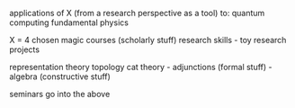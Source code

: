 applications of X (from a research perspective as a tool) to:
quantum computing
fundamental physics

X =
4 chosen magic courses (scholarly stuff)
research skills - toy research projects

representation theory
topology
cat theory - adjunctions (formal stuff) - algebra (constructive stuff)

seminars go into the above
